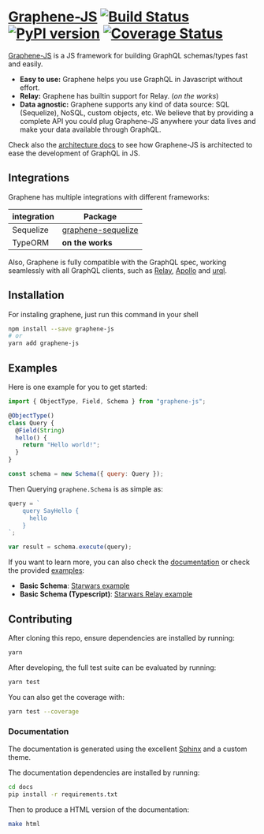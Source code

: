 # [Graphene-JS](http://graphene-js.org) [![Build Status](https://travis-ci.org/graphql-js/graphene.svg?branch=master)](https://travis-ci.org/graphql-js/graphene) [![PyPI version](https://badge.fury.io/js/graphene-js.svg)](https://badge.fury.io/js/graphene-js) [![Coverage Status](https://coveralls.io/repos/graphql-js/graphene/badge.svg?branch=master&service=github)](https://coveralls.io/github/graphql-js/graphene?branch=master)

[Graphene-JS](http://graphene-js.org) is a JS framework for building GraphQL schemas/types fast and easily.

* **Easy to use:** Graphene helps you use GraphQL in Javascript without effort.
* **Relay:** Graphene has builtin support for Relay. (_on the works_)
* **Data agnostic:** Graphene supports any kind of data source: SQL (Sequelize), NoSQL, custom objects, etc.
  We believe that by providing a complete API you could plug Graphene-JS anywhere your data lives and make your data available
  through GraphQL.

Check also the [architecture docs](https://github.com/graphql-js/graphene/blob/master/ARCHITECTURE.md) to see how Graphene-JS is architected to ease the development of GraphQL in JS.

## Integrations

Graphene has multiple integrations with different frameworks:

| integration | Package                                                                 |
| ----------- | ----------------------------------------------------------------------- |
| Sequelize   | [graphene-sequelize](https://github.com/graphql-js/graphene-sequelize/) |
| TypeORM     | **on the works**                                                        |

Also, Graphene is fully compatible with the GraphQL spec, working seamlessly with all GraphQL clients, such as [Relay](https://github.com/facebook/relay), [Apollo](https://github.com/apollographql/apollo-client) and [urql](https://github.com/FormidableLabs/urql).

## Installation

For instaling graphene, just run this command in your shell

```bash
npm install --save graphene-js
# or
yarn add graphene-js
```

## Examples

Here is one example for you to get started:

```js
import { ObjectType, Field, Schema } from "graphene-js";

@ObjectType()
class Query {
  @Field(String)
  hello() {
    return "Hello world!";
  }
}

const schema = new Schema({ query: Query });
```

Then Querying `graphene.Schema` is as simple as:

```js
query = `
    query SayHello {
      hello
    }
`;

var result = schema.execute(query);
```

If you want to learn more, you can also check the [documentation](http://docs.graphene-js.org/) or check the provided [examples](examples/):

* **Basic Schema**: [Starwars example](examples/starwars)
* **Basic Schema (Typescript)**: [Starwars Relay example](examples/starwars-ts)

## Contributing

After cloning this repo, ensure dependencies are installed by running:

```sh
yarn
```

After developing, the full test suite can be evaluated by running:

```sh
yarn test
```

You can also get the coverage with:

```sh
yarn test --coverage
```

### Documentation

The documentation is generated using the excellent [Sphinx](http://www.sphinx-doc.org/) and a custom theme.

The documentation dependencies are installed by running:

```sh
cd docs
pip install -r requirements.txt
```

Then to produce a HTML version of the documentation:

```sh
make html
```
